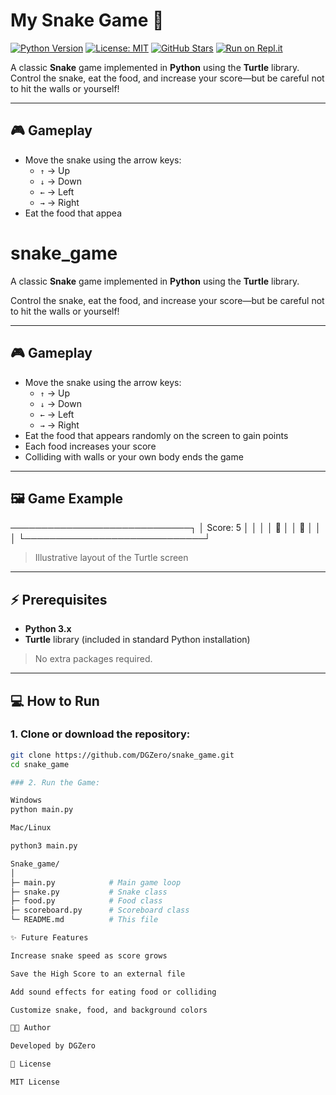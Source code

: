 # My Snake Game 🐍

[![Python Version](https://img.shields.io/badge/python-3.x-blue)](https://www.python.org/downloads/) 
[![License: MIT](https://img.shields.io/badge/License-MIT-yellow.svg)](LICENSE) 
[![GitHub Stars](https://img.shields.io/github/stars/DGZero/snake_game?style=social)](https://github.com/DGZero/snake_game/stargazers)
[![Run on Repl.it](https://repl.it/badge/github/your-username/my-snake-game)](https://repl.it/github/your-username/my-snake-game)

A classic **Snake** game implemented in **Python** using the **Turtle** library.  
Control the snake, eat the food, and increase your score—but be careful not to hit the walls or yourself!

---

## 🎮 Gameplay

- Move the snake using the arrow keys:
  - `↑` → Up  
  - `↓` → Down  
  - `←` → Left  
  - `→` → Right  
- Eat the food that appea


# snake_game
A classic **Snake** game implemented in **Python** using the **Turtle** library.  

Control the snake, eat the food, and increase your score—but be careful not to hit the walls or yourself!

---

## 🎮 Gameplay

- Move the snake using the arrow keys:
  - `↑` → Up  
  - `↓` → Down  
  - `←` → Left  
  - `→` → Right  
- Eat the food that appears randomly on the screen to gain points  
- Each food increases your score  
- Colliding with walls or your own body ends the game  

---

## 🖼️ Game Example


─────────────────────────────┐
│ Score: 5 │
│ │
│ 🐍 │
│ 🍎 │
│ │
└─────────────────────────────┘


> Illustrative layout of the Turtle screen

---

## ⚡ Prerequisites

- **Python 3.x**  
- **Turtle** library (included in standard Python installation)  

> No extra packages required.

---

## 💻 How to Run

### 1. Clone or download the repository:

```bash
git clone https://github.com/DGZero/snake_game.git
cd snake_game

### 2. Run the Game:

Windows
python main.py

Mac/Linux

python3 main.py

Snake_game/
│
├─ main.py            # Main game loop
├─ snake.py           # Snake class
├─ food.py            # Food class
├─ scoreboard.py      # Scoreboard class
└─ README.md          # This file

✨ Future Features

Increase snake speed as score grows

Save the High Score to an external file

Add sound effects for eating food or colliding

Customize snake, food, and background colors

👨‍💻 Author

Developed by DGZero

📜 License

MIT License





 

